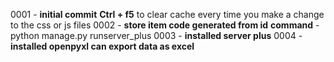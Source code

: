 0001 - **initial commit**
**Ctrl + f5** to clear cache every time you make a change to the css or js files
0002 - **store item code generated from id**
**command** - python manage.py runserver_plus
0003 - **installed server plus**
0004 - **installed openpyxl can export data as excel**
